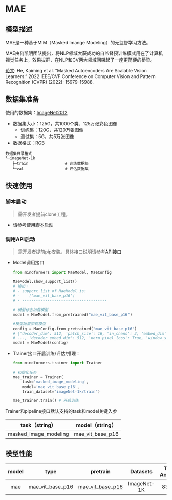 # MAE

## 模型描述

MAE是一种基于MIM（Masked Imange Modeling）的无监督学习方法。

MAE由何凯明团队提出，将NLP领域大获成功的自监督预训练模式用在了计算机视觉任务上，效果拔群，在NLP和CV两大领域间架起了一座更简便的桥梁。

[论文](https://gitee.com/link?target=https%3A%2F%2Farxiv.org%2Fabs%2F2111.06377): He, Kaiming et al. “Masked Autoencoders Are Scalable Vision Learners.” 2022 IEEE/CVF Conference on Computer Vision and Pattern Recognition (CVPR) (2022): 15979-15988.

## 数据集准备

使用的数据集：[ImageNet2012](http://www.image-net.org/)

- 数据集大小：125G，共1000个类、125万张彩色图像
    - 训练集：120G，共120万张图像
    - 测试集：5G，共5万张图像
- 数据格式：RGB

 ```text
数据集目录格式
└─imageNet-1k
    ├─train                # 训练数据集
    └─val                  # 评估数据集
 ```

## 快速使用

### 脚本启动

> 需开发者提前clone工程。

- 请参考[使用脚本启动](https://gitee.com/mindspore/transformer/blob/master/README.md#%E6%96%B9%E5%BC%8F%E4%B8%80clone-%E5%B7%A5%E7%A8%8B%E4%BB%A3%E7%A0%81)

### 调用API启动

> 需开发者提前pip安装。具体接口说明请参考[API接口](https://gitee.com/mindspore/transformer/wikis/API/)

- Model调用接口

  ```python
  from mindformers import MaeModel, MaeConfig

  MaeModel.show_support_list()
  # 输出：
  # - support list of MaeModel is:
  # -    ['mae_vit_base_p16']
  # - -------------------------------------

  # 模型标志加载模型
  model = MaeModel.from_pretrained("mae_vit_base_p16")

  #模型配置加载模型
  config = MaeConfig.from_pretrained("mae_vit_base_p16")
  # {'decoder_dim': 512, 'patch_size': 16, 'in_chans': 3, 'embed_dim': 768, 'depth': 12,
  # ..., 'decoder_embed_dim': 512, 'norm_pixel_loss': True, 'window_size': None}
  model = MaeModel(config)
  ```

- Trainer接口开启训练/评估/推理：

  ```python
  from mindformers.trainer import Trainer

  # 初始化任务
  mae_trainer = Trainer(
      task='masked_image_modeling',
      model='mae_vit_base_p16',
      train_dataset="imageNet-1k/train")

  mae_trainer.train() # 开启训练
  ```

 Trainer和pipeline接口默认支持的task和model关键入参

|     task（string）      |  model（string）   |
|:---------------------:|:----------------:|
| masked_image_modeling | mae_vit_base_p16 |

## 模型性能

| model |       type       |       pretrain       |  Datasets   | Top1-Accuracy | Log |                  pretrain_config                   |            finetune_config            |
|:-----:|:----------------:|:--------------------:|:-----------:|:-------------:|:---:|:--------------------------------------------------:|:-------------------------------------:|
|  mae  | mae_vit_base_p16 | [mae_vit_base_p16]() | ImageNet-1K |    83.17%     |  \  | [link](../../configs/mae/run_mae_vit_base_p16_224_800ep.yaml) | [link](./run_vit_base_p16_100ep.yaml) |
